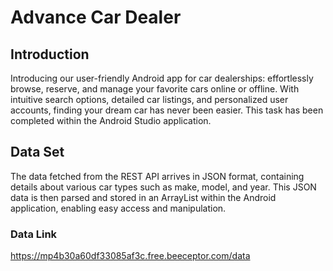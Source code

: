 # Advance Car Dealer
## Introduction 
Introducing our user-friendly Android app for car dealerships: effortlessly browse, reserve, and manage your favorite cars online or offline. With intuitive search options, detailed car listings, and personalized user accounts, finding your dream car has never been easier.
This task has been completed within the Android Studio application.
## Data Set
The data fetched from the REST API arrives in JSON format, containing details about various car types such as make, model, and year.
This JSON data is then parsed and stored in an ArrayList within the Android application, enabling easy access and manipulation.
### Data Link 
https://mp4b30a60df33085af3c.free.beeceptor.com/data





